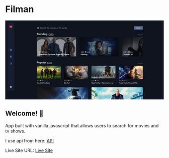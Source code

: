 # Filman

![screenshot](./screenshot.jpg)

## Welcome! 👋

App built with vanilla javascript that allows users to search for movies and tv shows.

I use api from here: [API](https://developers.themoviedb.org/3/getting-started/introduction)

Live Site URL: [Live Site](https://pdemianowicz.pl/)
